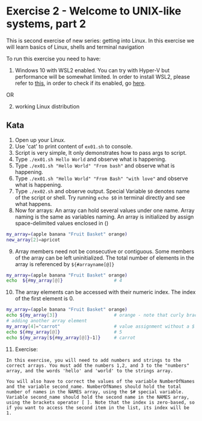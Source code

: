 # Exercise 2 - Welcome to UNIX-like systems, part 2

This is second exercise of new series: getting into Linux. In this exercise we will learn basics of Linux, shells and terminal navigation

To run this exercise you need to have:
1. Windows 10 with WSL2 enabled. You can try with Hyper-V but performance will be somewhat limited. In order to install WSL2, please refer to [this](https://docs.microsoft.com/en-us/windows/wsl/install-win10), in order to check if its enabled, go [here](https://superuser.com/questions/1551146/how-to-verify-that-wsl-2-is-used).

OR

2. working Linux distribution


## Kata
1. Open up your Linux.
2. Use 'cat' to print content of `ex01.sh` to console.
3. Script is very simple, It only demonstrates how to pass args to script.
4. Type `./ex01.sh Hello World` and observe what is happening.
5. Type `./ex01.sh "Hello World" "From bash"` and observe what is happening.
6. Type `./ex01.sh "Hello World" "From Bash" "with love"` and observe what is happening.
7. Type `./ex02.sh` and observe output. Special Variable `$0` denotes name of the script or shell. Try running `echo $0` in terminal directly and see what happens.
8. Now for arrays: An array can hold several values under one name. Array naming is the same as variables naming. An array is initialized by assign space-delimited values enclosed in ()
```bash
my_array=(apple banana "Fruit Basket" orange)
new_array[2]=apricot
```
9. Array members need not be consecutive or contiguous. Some members of the array can be left uninitialized. The total number of elements in the array is referenced by `${#arrayname[@]}`
```bash
my_array=(apple banana "Fruit Basket" orange)
echo  ${#my_array[@]}                   # 4
```
10. The array elements can be accessed with their numeric index. The index of the first element is 0.
```bash
my_array=(apple banana "Fruit Basket" orange)
echo ${my_array[3]}                     # orange - note that curly brackets are needed
# adding another array element
my_array[4]="carrot"                    # value assignment without a $ and curly brackets
echo ${#my_array[@]}                    # 5
echo ${my_array[${#my_array[@]}-1]}     # carrot
```
11. Exercise:
```
In this exercise, you will need to add numbers and strings to the correct arrays. You must add the numbers 1,2, and 3 to the "numbers" array, and the words 'hello' and 'world' to the strings array.

You will also have to correct the values of the variable NumberOfNames and the variable second_name. NumberOfNames should hold the total number of names in the NAMES array, using the $# special variable. Variable second_name should hold the second name in the NAMES array, using the brackets operator [ ]. Note that the index is zero-based, so if you want to access the second item in the list, its index will be 1.
```

